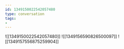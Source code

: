 ```yaml
---
id: 1349150022542057480
type: conversation
tags:
- 
---
```

![[1349150022542057480]]
![[1349156590826500097]]
![[1349157556875259904]]


